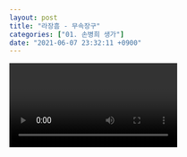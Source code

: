```yaml
---
layout: post
title: "라장흠 - 무속장구"
categories: ["01. 손병희 생가"]
date: "2021-06-07 23:32:11 +0900"
---
```

<video class="post-video" controls>

    <source src='{{ "assets/videos/01. 손병희 생가/01.mp4" | relative_url }}'
            type="video/mp4">

    Sorry, your browser doesn't support embedded videos.
</video>

